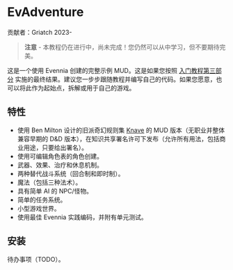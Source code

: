 # EvAdventure

贡献者：Griatch 2023-

> **注意** - 本教程仍在进行中，尚未完成！您仍然可以从中学习，但不要期待完美。

这是一个使用 Evennia 创建的完整示例 MUD。这是如果您按照 [入门教程第三部分](Beginner-Tutorial-Part3-Overview) 实施的最终结果。建议您一步步跟随教程并编写自己的代码。如果您愿意，也可以将此作为起始点，拆解或用于自己的游戏。

## 特性

- 使用 Ben Milton 设计的旧派奇幻规则集 [Knave](https://rpggeek.com/rpg/50827/knave) 的 MUD 版本（无职业并整体兼容早期的 D&D 版本），在知识共享署名许可下发布（允许所有用法，包括商业用途，只要给出署名）。
- 使用可编辑角色表的角色创建。
- 武器、效果、治疗和休息机制。
- 两种替代战斗系统（回合制和即时制）。
- 魔法（包括三种法术）。
- 具有简单 AI 的 NPC/怪物。
- 简单的任务系统。
- 小型游戏世界。
- 使用最佳 Evennia 实践编码，并附有单元测试。

## 安装

待办事项（TODO）。

